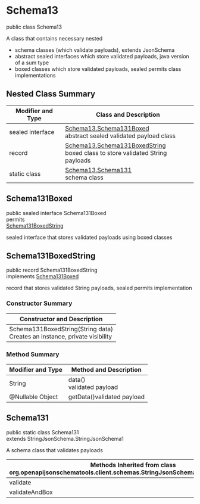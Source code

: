 # Schema13
public class Schema13<br>

A class that contains necessary nested
- schema classes (which validate payloads), extends JsonSchema
- abstract sealed interfaces which store validated payloads, java version of a sum type
- boxed classes which store validated payloads, sealed permits class implementations

## Nested Class Summary
| Modifier and Type | Class and Description |
| ----------------- | ---------------------- |
| sealed interface | [Schema13.Schema131Boxed](#schema131boxed)<br> abstract sealed validated payload class |
| record | [Schema13.Schema131BoxedString](#schema131boxedstring)<br> boxed class to store validated String payloads |
| static class | [Schema13.Schema131](#schema131)<br> schema class |

## Schema131Boxed
public sealed interface Schema131Boxed<br>
permits<br>
[Schema131BoxedString](#schema131boxedstring)

sealed interface that stores validated payloads using boxed classes

## Schema131BoxedString
public record Schema131BoxedString<br>
implements [Schema131Boxed](#schema131boxed)

record that stores validated String payloads, sealed permits implementation

### Constructor Summary
| Constructor and Description |
| --------------------------- |
| Schema131BoxedString(String data)<br>Creates an instance, private visibility |

### Method Summary
| Modifier and Type | Method and Description |
| ----------------- | ---------------------- |
| String | data()<br>validated payload |
| @Nullable Object | getData()validated payload |

## Schema131
public static class Schema131<br>
extends StringJsonSchema.StringJsonSchema1

A schema class that validates payloads

| Methods Inherited from class org.openapijsonschematools.client.schemas.StringJsonSchema.StringJsonSchema1 |
| ------------------------------------------------------------------ |
| validate                                                           |
| validateAndBox                                                     |

